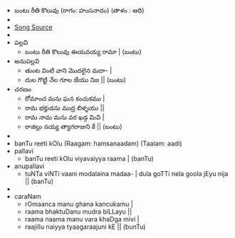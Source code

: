 - బంటు రీతి కొలువు (రాగం: హంసనాదం) (తాళం : ఆది)
-
- [Song Source](https://te.wikisource.org/wiki/%E0%B0%AC%E0%B0%82%E0%B0%9F%E0%B1%81_%E0%B0%B0%E0%B1%80%E0%B0%A4%E0%B0%BF_%E0%B0%95%E0%B1%8A%E0%B0%B2%E0%B1%81%E0%B0%B5%E0%B1%81)
-
- పల్లవి
	- బంటు రీతి కొలువు ఈయవయ్య రామా | (బంటు)
- అనుపల్లవి
	- తుంట వింటి వాని మొదలైన మదా- |
	- దుల గొట్టి నేల గూల జేయు నిజ || (బంటు)
- చరణం
	- రోమాంచ మను ఘన కంచుకము |
	- రామ భక్తుడను ముద్ర బిళ్ళయు ||
	- రామ నామ మను వర ఖడ్గ మివి |
	- రాజిల్లు నయ్య త్యాగరాజుని కే || (బంటు)
-
- banTu reeti kOlu (Raagam: hamsanaadam) (Taalam: aadi)
- pallavi
	- banTu reeti kOlu viyavaiyya raama | (banTu)
- anupallavi
	- tuNTa viNTi vaani modalaina madaa- | dula goTTi nela goola jEyu nija || (banTu)
-
- caraNam
	- rOmaanca manu ghana kancukamu |
	- raama bhaktuDanu mudra biLLayu ||
	- raama naama manu vara khaDga mivi |
	- raajillu naiyya tyaagaraajuni kE || (bunTu)